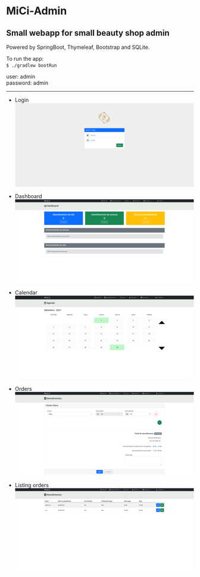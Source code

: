 # MiCi-Admin
## Small webapp for small beauty shop admin

Powered by SpringBoot, Thymeleaf, Bootstrap and SQLite.

To run the app: \
`$ ./gradlew bootRun`

user: admin \
password: admin

---
- Login\
![Login page](readme_images/login.png)


- Dashboard \
![Dashboard](readme_images/dashboard.png)


- Calendar \
![Calendar](readme_images/agenda.png)


- Orders \
![Orders](readme_images/atendimentos.png)


- Listing orders \
![Orders](readme_images/atendimentos_2.png)

